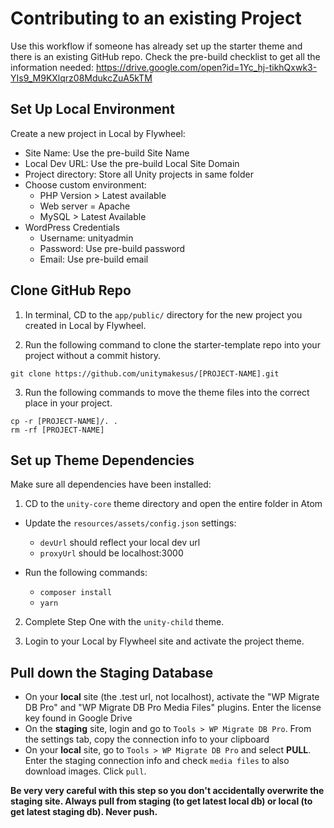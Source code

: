 # Contributing to an existing Project
Use this workflow if someone has already set up the starter theme and there is an existing GitHub repo. Check the pre-build checklist to get all the information needed: https://drive.google.com/open?id=1Yc_hj-tikhQxwk3-YIs9_M9KXlqrz08MdukcZuA5kTM

## Set Up Local Environment
Create a new project in Local by Flywheel:
* Site Name: Use the pre-build Site Name
* Local Dev URL: Use the pre-build Local Site Domain
* Project directory: Store all Unity projects in same folder
* Choose custom environment:
  * PHP Version > Latest available
  * Web server = Apache
  * MySQL > Latest Available
* WordPress Credentials
  * Username: unityadmin
  * Password: Use pre-build password
  * Email: Use pre-build email

## Clone GitHub Repo
1. In terminal, CD to the `app/public/` directory for the new project you created in Local by Flywheel.

2. Run the following command to clone the starter-template repo into your project without a commit history.

```shell
git clone https://github.com/unitymakesus/[PROJECT-NAME].git
```

3. Run the following commands to move the theme files into the correct place in your project.
```shell
cp -r [PROJECT-NAME]/. .
rm -rf [PROJECT-NAME]
```

## Set up Theme Dependencies
Make sure all dependencies have been installed:

1. CD to the `unity-core` theme directory and open the entire folder in Atom

* Update the `resources/assets/config.json` settings:
  * `devUrl` should reflect your local dev url
  * `proxyUrl` should be localhost:3000

* Run the following commands:
  * `composer install`
  * `yarn`  

2. Complete Step One with the `unity-child` theme.  

3. Login to your Local by Flywheel site and activate the project theme.

## Pull down the Staging Database
- On your **local** site (the .test url, not localhost), activate the "WP Migrate DB Pro" and "WP Migrate DB Pro Media Files" plugins. Enter the license key found in Google Drive
- On the **staging** site, login and go to `Tools > WP Migrate DB Pro`. From the settings tab, copy the connection info to your clipboard
- On your **local** site, go to `Tools > WP Migrate DB Pro` and select **PULL**. Enter the staging connection info and check `media files` to also download images. Click `pull`.

**Be very very careful with this step so you don't accidentally overwrite the staging site. Always pull from staging (to get latest local db) or local (to get latest staging db). Never push.**
